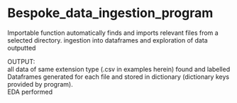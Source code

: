 # Bespoke_data_ingestion_program

Importable function automatically finds and imports relevant files from a selected directory. ingestion into dataframes and exploration of data outputted

OUTPUT: \
all data of same extension type (.csv in examples herein) found and labelled \
Dataframes generated for each file and stored in dictionary (dictionary keys provided by program).\
EDA performed
